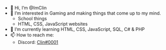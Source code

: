 - 👋 Hi, I’m @ImClin
- 👀 I’m interested in Gaming and making things that come up to my mind.
  - School things
  - HTML, CSS, JavaScript websites
- 🌱 I’m currently learning HTML, CSS, JavaScript, SQL, C# & PHP
- 📫 How to reach me:
  - Discord: [Clin#0001](https://discordapp.com/users/866047772980805652/)

